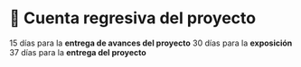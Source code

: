 # 📅 Cuenta regresiva del proyecto

15 días para la **entrega de avances del proyecto**
30 días para la **exposición**
37 días para la **entrega del proyecto**
